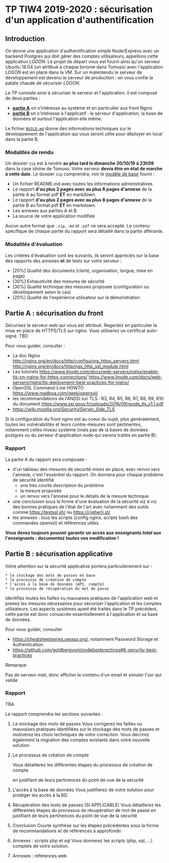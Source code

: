 TP TIW4 2019-2020 : sécurisation d'un application d'authentification
====================================================================

Introduction
------------

On donne une application d'authentification simple Node/Express avec un backend Postgres qui doit gérer des comptes utilisateurs, appellons cette application _LOGON_. Le projet de départ vous est fourni ainsi qu'un serveur Ubuntu 18.04 (un atrtibué à chaque binome dans Tomuss) avec l'application _LOGON_ est en place dans la VM. Sur un malentendu le serveur de développement est devenu le serveur de production : on vous confie la patate chaude de sécuriser _LOGON_.

Le TP consiste ainsi à sécuriser le serveur et l'application. Il est composé de deux parties :

* **[partie A](#Partie-A-:-sécurisation-du-front)** on s'intéresse au système et en particulier aux front Nginx
* **[partie B](#Partie-B-:-sécurisation-applicative)** on s'intéresse à l'applicatif : le serveur d'application, la base de données et surtout l'application elle même.

Le fichier [`BUILD.md`](./BUILD.md) donne des informations techniques sur le développement de l'application qui vous seront utilie pour déployer en local dans la partie B.


### Modalités de rendu

Un dossier `zip` est à rendre **au plus tard le dimanche 20/10/19 à 23h59** dans la case idoine de Tomuss. Votre serveur **devra être en état de marche à cette date**. Le dossier  `zip` comprendra, voir le [modèle de base](MODELE_RENDU.zip) fourni :

* Un fichier README.md avec toutes les informations administratives
* Le rapport **d'au plus 2 pages avec au plus 8 pages d'annexe** de la partie A au format pdf **ET** en markdown.
* Le rapport **d'au plus 2 pages avec au plus 8 pages d'annexe** de la partie B au format pdf **ET** en markdown.
* Les annexes aux parties A et B
* La source de votre application modifiée

Aucun autre format que `.zip`, `.md` et `.pdf` ne sera accepté. Le contenu spécifique de chaque partie du rapport sera détaillé dans la partie afférante.

### Modalités d'évaluation

Les critères d'évaluation sont les suivants, ils seront appréciés sur la base des rapports des annexes **et** de tests sur votre serveur :

* [20%] Qualité des documents (clarté, organisation, langue, mise en page)
* [30%] Exhaustivité des mesures de sécurité
* [30%] Qualité technique des mesures proposée (configuration ou dévellopement selon le cas)
* [20%] Qualité de l'expérience utilisateur sur la démonstration


Partie A : sécurisation du front
--------------------------------

Sécurisez le serveur web qui vous est attribué. Regardez en particulier la mise en place de HTTPS/TLS sur nginx. Vous utiliserez un certificat auto-signé. TBD

Pour vous guider, consulter :
 
 - La doc Nginx <http://nginx.org/en/docs/http/configuring_https_servers.html> <http://nginx.org/en/docs/http/ngx_http_ssl_module.html>
 - Les tutoriels <https://www.linode.com/docs/web-servers/nginx/enable-tls-on-nginx-for-https-connections/> <https://www.linode.com/docs/web-servers/nginx/tls-deployment-best-practices-for-nginx/>
 - OpenSSL Command-Line HOWTO <https://www.madboa.com/geek/openssl/>
 - les recommandations de l'ANSSI sur TLS : R3, R4, R5, R6, R7, R8, R9, R10 du document <https://www.ssi.gouv.fr/uploads/2016/09/guide_tls_v1.1.pdf>
  - <https://wiki.mozilla.org/Security/Server_Side_TLS>

Si la configuration du front nginx est au coeur du sujet, plus généralement, toutes les vulnérabilités et leurs contre-mesures sont pertinentes, notamment celles niveau système (mais pas de la bases de données postgres ou du serveur d'application node qui serons traités en partie B).

### Rapport

La partie A du rapport sera composée :

 * d'un tableau des mesures de sécurité mises en place, avec renvoi vers l'annexe, c'est l'essentiel du rapport. On donnera pour chaque problème de sécurité identifié
    * une très courte description du problème
    * la mesure proposée
    * un renvoi vers l'annexe pour le détails de la mesure technique
 * une conclusion sous la forme d'une évaluation de la sécurité viz à viz des bonnes pratiques de l'état de l'art avec notamment des outils comme <https://testssl.sh/> ou <https://cipherli.st/>
 * les annexes : tous les scripts (config nginx, scripts bash des commandes openssl) et références utiles

**Vous devez toujours pouvoir garantir un accès aux enseignants *total* aux l'enseignants : documentez *toutes* vos modification !**


Partie B : sécurisation applicative
-----------------------------------

Votre attention sur la sécurité applicative portera particulièrement sur :

    * le stockage des mots de passes en base
    * le processus de création de compte
    * l'accès à la base de données (API, compte)
    * le processus de récupération du mot de passe


Identifiez toutes les failles ou mauvaises pratiques de l'application web et prenez les mesures nécessaires pour sécuriser l'application et les comptes utilisateurs. Les aspects systèmes ayant été traités dans le TP précédent, cette partie est donc consacrée essentiellement à l'application et sa base de données.

Pour vous guider, consulter

 *  <https://cheatsheetseries.owasp.org/>, notamment Password Storage et Authentication.
 * <https://github.com/goldbergyoni/nodebestpractices#6-security-best-practices>


Remarque

Pas de serveur mail, donc afficher le contenu d'un email et simuler l'usr qui valide

### Rapport


TBA

Le rapport comprendra les sections suivantes :
    
 1. Le stockage des mots de passes
    Vous corrigerez les failles ou mauvaises pratiques identifiées sur le stockage
    des mots de passes et motiverez les choix techniques de votre correction.
    Vous décrirez également la migration des comptes existants dans votre nouvelle
    solution.
 2. Le processus de création de compte

      Vous détaillerez les différentes étapes du processus de création de compte

      en justifiant de leurs pertinences du point de vue de la sécurité

 3. L'accès à la base de données
    Vous justifierez de votre solution pour protéger les accès à la BD.
 4. Récupération des mots de passes (SI APPLICABLE)
    Vous détaillerez les différentes étapes du processus de récupération de mot
    de passe en justifiant de leurs pertinences du point de vue de la sécurité
 5. Conclusion
    Courte synthèse sur les étapes précédentes sous la forme de recommandations
    et de références à approfondir.
 6. Annexes : scripts php et sql
    Vous donnerez les scripts (php, sql, ...) complets de votre solution.
 7. Annexes : références web
 


